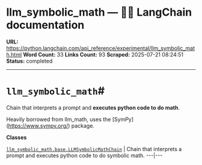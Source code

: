 # llm_symbolic_math — 🦜🔗 LangChain  documentation

**URL:** https://python.langchain.com/api_reference/experimental/llm_symbolic_math.html
**Word Count:** 33
**Links Count:** 93
**Scraped:** 2025-07-21 08:24:51
**Status:** completed

---

# `llm_symbolic_math`\#

Chain that interprets a prompt and **executes python code to do math**.

Heavily borrowed from llm\_math, uses the \[SymPy\]\(<https://www.sympy.org/>\) package.

**Classes**

[`llm_symbolic_math.base.LLMSymbolicMathChain`](https://python.langchain.com/api_reference/experimental/llm_symbolic_math/langchain_experimental.llm_symbolic_math.base.LLMSymbolicMathChain.html#langchain_experimental.llm_symbolic_math.base.LLMSymbolicMathChain "langchain_experimental.llm_symbolic_math.base.LLMSymbolicMathChain") | Chain that interprets a prompt and executes python code to do symbolic math.   ---|---
